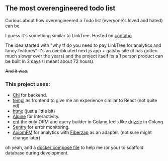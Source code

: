 ## The most overengineered todo list

Curious about how overengineered a Todo list (everyone's loved and hated) can be

I guess it's something similar to LinkTree. Hosted on [contabo](https://contabo.com/)

The idea started with "why tf do you need to pay LinkTree for analytics and fancy features" it's an overbloated next.js app + gatsby site (it has gotten much slower over the years) and the project itself its a 1 person product can be built in 3 days (I meant about 72 hours).

~~And it was.~~

### This project uses:

- [Chi](https://go-chi.io/#/) for backend.
- [templ](https://templ.guide/) as frontend to give me an experience similar to React (not quite xd)
- [htmx](https://htmx.org/) (just a little bit)
- [Alpine](https://alpinejs.dev/) for interactivity.
- [ent](https://entgo.io/) the only ORM and query builder in Golang feels like [drizzle](https://orm.drizzle.team/) in Golang
- [Sentry](https://docs.gofiber.io/contrib/fibersentry/) for error monitoring.
- [AxiomFM](https://axiom.co) for analytics with [Fiberzap](https://arc.net/l/quote/bifhxfck) as an adapter. (not sure might change later)

oh yeah, and a [docker compose file](docker-compose.yml) to help me (or you) to scaffold database during development.
